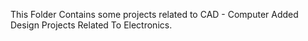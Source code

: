 This Folder Contains some projects related to CAD - Computer Added Design Projects Related To Electronics.
